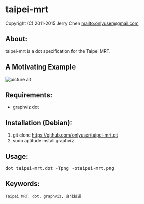 taipei-mrt
==========

Copyright (C) 2011-2015 Jerry Chen <mailto:onlyuser@gmail.com>

About:
------

taipei-mrt is a dot specification for the Taipei MRT.

A Motivating Example
--------------------

![picture alt](https://sites.google.com/site/onlyuser/files/taipei-mrt.png "taipei-mrt")

Requirements:
-------------

* graphviz dot

Installation (Debian):
----------------------

1. git clone https://github.com/onlyuser/taipei-mrt.git
2. sudo aptitude install graphviz

Usage:
------

<pre>
dot taipei-mrt.dot -Tpng -otaipei-mrt.png
</pre>

Keywords:
---------

    Taipei MRT, dot, graphviz, 台北捷運
